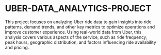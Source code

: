 # UBER-DATA_ANALYTICS-PROJECT
This project focuses on analyzing Uber ride data to gain insights into ride patterns, demand trends, and other key metrics to optimize operations and improve customer experience. Using real-world data from Uber, this analysis covers various aspects of the service, such as ride frequency, peak hours, geographic distribution, and factors influencing ride availability and pricing.
